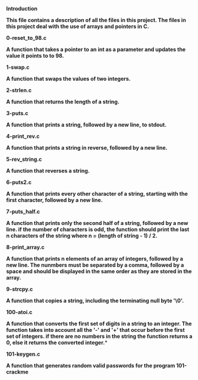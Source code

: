 **Introduction**

**This file contains a description of all the files in this project. The files in this project deal with the use of arrays and pointers in C.**

**0-reset_to_98.c**

**A function that takes a pointer to an int as a parameter and updates the value it points to to 98.**

**1-swap.c**

**A function that swaps the values of two integers.**

**2-strlen.c**

**A function that returns the length of a string.**

**3-puts.c**

**A function that prints a string, followed by a new line, to stdout.**

**4-print_rev.c**

**A function that prints a string in reverse, followed by a new line.**

**5-rev_string.c**

**A function that reverses a string.**

**6-puts2.c**

**A function that prints every other character of a string, starting with the first character, followed by a new line.**

**7-puts_half.c**

**A function that prints only the second half of a string, followed by a new line. if the number of characters is odd, the function should print the last n characters of the string where n = (length of string - 1) / 2.**

**8-print_array.c**

**A function that prints n elements of an array of integers, followed by a new line. The nunmbers must be separated by a comma, followed by a space and should be displayed in the same order as they are stored in the array.**

**9-strcpy.c**

**A function that copies a string, including the terminating null byte '\0'.**

**100-atoi.c**

**A function that converts the first set of digits in a string to an integer. The function takes into account all the '-' and '+' that occur before the first set of integers. if there are no numbers in the string the function returns a 0, else it returns the converted integer.***

**101-keygen.c**

**A function that generates random valid passwords for the program 101-crackme**